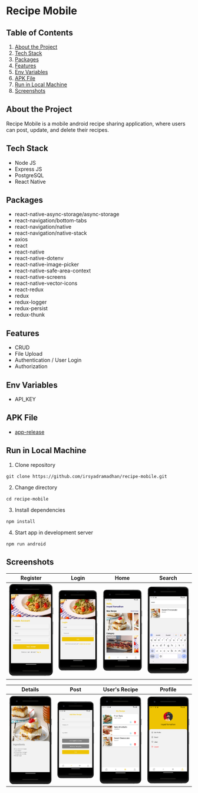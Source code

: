 # Recipe Mobile

## Table of Contents

1. [About the Project](#about-the-project)
2. [Tech Stack](#tech-stack)
3. [Packages](#packages)
4. [Features](#features)
5. [Env Variables](#env-variables)
6. [APK File](#apk-file)
7. [Run in Local Machine](#run-in-local-machine)
8. [Screenshots](#screenshots)

## About the Project

Recipe Mobile is a mobile android recipe sharing application, where users can post, update, and delete their recipes.

## Tech Stack

- Node JS
- Express JS
- PostgreSQL
- React Native

## Packages

- react-native-async-storage/async-storage
- react-navigation/bottom-tabs
- react-navigation/native
- react-navigation/native-stack
- axios
- react
- react-native
- react-native-dotenv
- react-native-image-picker
- react-native-safe-area-context
- react-native-screens
- react-native-vector-icons
- react-redux
- redux
- redux-logger
- redux-persist
- redux-thunk

## Features

- CRUD
- File Upload
- Authentication / User Login
- Authorization

## Env Variables

- API_KEY

## APK File

- [app-release](https://github.com/irsyadramadhan/recipe-mobile/tree/main/apk)

## Run in Local Machine

1. Clone repository

```
git clone https://github.com/irsyadramadhan/recipe-mobile.git
```

2. Change directory

```
cd recipe-mobile
```

3. Install dependencies

```
npm install
```

4. Start app in development server

```
npm run android
```

## Screenshots

| Register | Login | Home | Search |
| ----------- | ----------- | ----------- | ----------- |
| ![register](https://github.com/irsyadramadhan/recipe-mobile/blob/main/src/screenshots/register.png) | ![login](https://github.com/irsyadramadhan/recipe-mobile/blob/main/src/screenshots/login.png) | ![home](https://github.com/irsyadramadhan/recipe-mobile/blob/main/src/screenshots/home.png) | ![search](https://github.com/irsyadramadhan/recipe-mobile/blob/main/src/screenshots/search.png) |

| Details | Post | User's Recipe | Profile |
| ----------- | ----------- | ----------- | ----------- |
| ![details](https://github.com/irsyadramadhan/recipe-mobile/blob/main/src/screenshots/details.png) | ![post](https://github.com/irsyadramadhan/recipe-mobile/blob/main/src/screenshots/post.png) | ![myrecipe](https://github.com/irsyadramadhan/recipe-mobile/blob/main/src/screenshots/myrecipe.png) | ![profile](https://github.com/irsyadramadhan/recipe-mobile/blob/main/src/screenshots/profile.png) |
